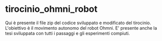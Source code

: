 # tirocinio_ohmni_robot

Qui è presente il file zip del codice sviluppato e modificato del tirocinio. L'obiettivo è il movimento autonomo del robot Ohmni. E' presente anche la tesi sviluppata con tutti i passaggi e gli esperimenti compiuti.
